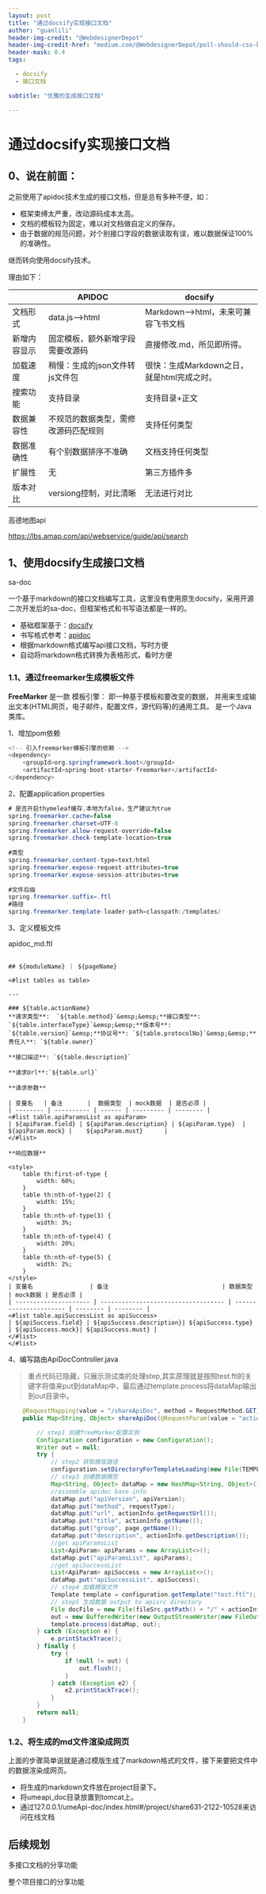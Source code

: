 ```yaml
---
layout: post
title: "通过docsify实现接口文档"
author: "guanlili"
header-img-credit: "@WebdesignerDepot"
header-img-credit-href: "medium.com/@WebdesignerDepot/poll-should-css-become-more-like-a-programming-language-c74eb26a4270"
header-mask: 0.4
tags:

  - docsify
  - 接口文档

subtitle: "优雅的生成接口文档"

---
```


# 通过docsify实现接口文档

## 0、说在前面：

之前使用了apidoc技术生成的接口文档，但是总有多种不便，如：

- 框架束缚太严重，改动源码成本太高。
- 文档的模板较为固定，难以对文档做自定义的保存。
- 由于数据的规范问题，对个别接口字段的数据读取有误，难以数据保证100%的准确性。

继而转向使用docsify技术。

理由如下：

|              | APIDOC                               | docsify                                    |
| ------------ | ------------------------------------ | ------------------------------------------ |
| 文档形式     | data.js-->html                       | Markdown-->html，未来可兼容飞书文档        |
| 新增内容显示 | 固定模板，额外新增字段需要改源码     | 直接修改.md，所见即所得。                  |
| 加载速度     | 稍慢：生成的json文件转js文件包       | 很快：生成Markdown之日，就是html完成之时。 |
| 搜索功能     | 支持目录                             | 支持目录+正文                              |
| 数据兼容性   | 不规范的数据类型，需修改源码匹配规则 | 支持任何类型                               |
| 数据准确性   | 有个别数据排序不准确                 | 文档支持任何类型                           |
| 扩展性       | 无                                   | 第三方插件多                               |
| 版本对比     | versiong控制，对比清晰               | 无法进行对比                               |

高德地图api

https://lbs.amap.com/api/webservice/guide/api/search

## 1、使用docsify生成接口文档

sa-doc

一个基于markdown的接口文档编写工具，这里没有使用原生docsify，采用开源二次开发后的sa-doc，但框架格式和书写语法都是一样的。

- 基础框架基于：[docsify](https://docsify.js.org/) 
- 书写格式参考：[apidoc](https://apidocjs.com/) 
- 根据markdown格式编写api接口文档，写时方便
- 自动将markdown格式转换为表格形式，看时方便

### 1.1、通过freemarker生成模板文件

**FreeMarker** 是一款 模板引擎： 即一种基于模板和要改变的数据， 并用来生成输出文本(HTML网页，电子邮件，配置文件，源代码等)的通用工具。 是一个Java类库。

1、增加pom依赖

```java
<!-- 引入freemarker模板引擎的依赖 -->
<dependency>
    <groupId>org.springframework.boot</groupId>
    <artifactId>spring-boot-starter-freemarker</artifactId>
</dependency>
```

2、配置application.properties

```java
# 是否开启thymeleaf缓存,本地为false，生产建议为true
spring.freemarker.cache=false
spring.freemarker.charset=UTF-8
spring.freemarker.allow-request-override=false
spring.freemarker.check-template-location=true
    
#类型
spring.freemarker.content-type=text/html
spring.freemarker.expose-request-attributes=true
spring.freemarker.expose-session-attributes=true
    
#文件后缀
spring.freemarker.suffix=.ftl
#路径
spring.freemarker.template-loader-path=classpath:/templates/
```

3、定义模板文件

 apidoc_md.ftl

```

## ${moduleName} ｜ ${pageName}

<#list tables as table>

---

### ${table.actionName}
**请求类型**:  `${table.method}`&emsp;&emsp;**接口类型**:  `${table.interfaceType}`&emsp;&emsp;**版本号**:  `${table.version}`&emsp;**协议号**: `${table.protocolNo}`&emsp;&emsp;**责任人**: `${table.owner}`

**接口描述**: `${table.description}`

**请求Url**:`${table.url}`

**请求参数**

| 变量名   | 备注       |  数据类型  | mock数据  | 是否必须 |
| -------- | ---------- | ------ | --------- | -------- |
<#list table.apiParamsList as apiParam>
| ${apiParam.field} | ${apiParam.description} | ${apiParam.type}  | ${apiParam.mock} |    ${apiParam.must}      |
</#list>

**响应数据**

<style>
    table th:first-of-type {
        width: 60%;
    }
    table th:nth-of-type(2) {
        width: 15%;
    }
    table th:nth-of-type(3) {
        width: 3%;
    }
    table th:nth-of-type(4) {
        width: 20%;
    }
    table th:nth-of-type(5) {
        width: 2%;
    }
</style>
| 变量名                | 备注                                | 数据类型                   | mock数据 | 是否必须 |
| --------------------- | ----------------------------------- | ---------------------- | -------- | -------- |
<#list table.apiSuccessList as apiSuccess>
| ${apiSuccess.field} | ${apiSuccess.description}| ${apiSuccess.type} | ${apiSuccess.mock}| ${apiSuccess.must} |
</#list>
</#list>
```

4、编写路由ApiDocController.java 

> 重点代码已隐藏，只展示测试类的处理step,其实原理就是按照test.ftl的关键字将值来put到dataMap中，最后通过template.process将dataMap输出到out目录中。

```java
    @RequestMapping(value = "/shareApiDoc", method = RequestMethod.GET)
    public Map<String, Object> shareApiDoc(@RequestParam(value = "actionId") int actionId) {

        // step1 创建freeMarker配置实例
        Configuration configuration = new Configuration();
        Writer out = null;
        try {
            // step2 获取模版路径
            configuration.setDirectoryForTemplateLoading(new File(TEMPLATE_PATH));
            // step3 创建数据模型
            Map<String, Object> dataMap = new HashMap<String, Object>();
            //assemble apidoc base info
            dataMap.put("apiVersion", apiVersion);
            dataMap.put("method", requestType);
            dataMap.put("url", actionInfo.getRequestUrl());
            dataMap.put("title", actionInfo.getName());
            dataMap.put("group", page.getName());
            dataMap.put("description", actionInfo.getDescription());
            //get apiParamsList
            List<ApiParam> apiParams = new ArrayList<>();
            dataMap.put("apiParamsList", apiParams);
            //get apiSuccessList
            List<ApiParam> apiSuccess = new ArrayList<>();
            dataMap.put("apiSuccessList", apiSuccess);
            // step4 加载模版文件
            Template template = configuration.getTemplate("test.ftl");
            // step5 生成数据 output to apisrc directory
            File docFile = new File(fileSrc.getPath() + "/" + actionInfo.getName() + nowTime + ".java");
            out = new BufferedWriter(new OutputStreamWriter(new FileOutputStream(docFile)));
            template.process(dataMap, out);
        } catch (Exception e) {
            e.printStackTrace();
        } finally {
            try {
                if (null != out) {
                    out.flush();
                }
            } catch (Exception e2) {
                e2.printStackTrace();
            }
        }
        return null;
    }
```

### 1.2、将生成的md文件渲染成网页

上面的步骤简单说就是通过模版生成了markdown格式的文件，接下来要把文件中的数据渲染成网页。

- 将生成的markdown文件放在project目录下。
- 将umeapi_doc目录放置到tomcat上。
- 通过127.0.0.1/umeApi-doc/index.html#/project/share631-2122-10528来访问在线文档

## 后续规划

多接口文档的分享功能

整个项目接口的分享功能
